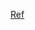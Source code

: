 [Ref](https://www.sqlite.org/whentouse.html#:~:text=SQLite%20will%20normally%20work%20fine,database%20engine%20instead%20of%20SQLite.)

